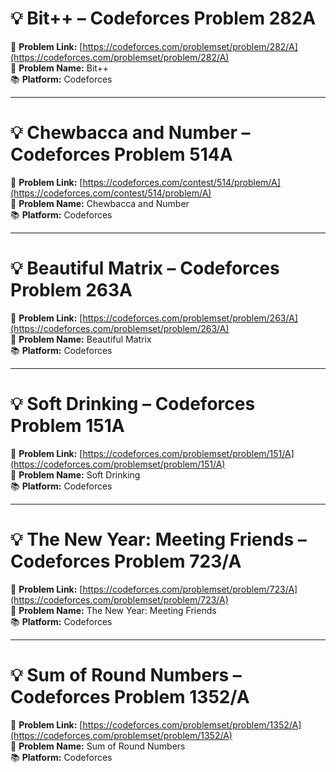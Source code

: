 # 💡 Bit++ – Codeforces Problem 282A  
🔗 **Problem Link:** [https://codeforces.com/problemset/problem/282/A](https://codeforces.com/problemset/problem/282/A)  
📄 **Problem Name:** Bit++  
📚 **Platform:** Codeforces  

---

# 💡 Chewbaсca and Number – Codeforces Problem 514A  
🔗 **Problem Link:** [https://codeforces.com/contest/514/problem/A](https://codeforces.com/contest/514/problem/A)  
📄 **Problem Name:** Chewbaсca and Number  
📚 **Platform:** Codeforces  

---

# 💡 Beautiful Matrix – Codeforces Problem 263A  
🔗 **Problem Link:** [https://codeforces.com/problemset/problem/263/A](https://codeforces.com/problemset/problem/263/A)  
📄 **Problem Name:** Beautiful Matrix  
📚 **Platform:** Codeforces  

---

# 💡 Soft Drinking – Codeforces Problem 151A  
🔗 **Problem Link:** [https://codeforces.com/problemset/problem/151/A](https://codeforces.com/problemset/problem/151/A)  
📄 **Problem Name:** Soft Drinking  
📚 **Platform:** Codeforces  

---

# 💡 The New Year: Meeting Friends – Codeforces Problem 723/A  
🔗 **Problem Link:** [https://codeforces.com/problemset/problem/723/A](https://codeforces.com/problemset/problem/723/A)  
📄 **Problem Name:** The New Year: Meeting Friends  
📚 **Platform:** Codeforces  

---

# 💡 Sum of Round Numbers – Codeforces Problem 1352/A  
🔗 **Problem Link:** [https://codeforces.com/problemset/problem/1352/A](https://codeforces.com/problemset/problem/1352/A)  
📄 **Problem Name:** Sum of Round Numbers  
📚 **Platform:** Codeforces  
